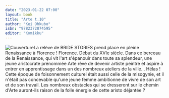 ```yaml
---
date: "2023-01-22 07:00"
layout: book
title: "Arte t.10"
author: "Kei Ohkubo"
isbn: "9782372874595"
editor: "Komikku"
---
```

![Couverture](/img/9782372874595.jpg)La relève de BRIDE STORIES prend place en pleine Renaissance à Florence ! Florence. Début du XVIe siècle. Dans ce berceau de la Renaissance, qui vit l'art s'épanouir dans toute sa splendeur, une jeune aristocrate prénommée Arte rêve de devenir artiste peintre et aspire à entrer en apprentissage dans un des nombreux ateliers de la ville... Hélas ! Cette époque de foisonnement culturel était aussi celle de la misogynie, et il n'était pas concevable qu'une jeune femme ambitionne de vivre de son art et de son travail.
Les nombreux obstacles qui se dresseront sur le chemin d'Arte auront-ils raison de la folle énergie de cette aristo déjantée ?
